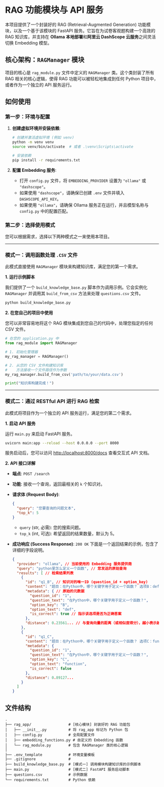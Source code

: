 # RAG 功能模块与 API 服务

本项目提供了一个封装好的 RAG (Retrieval-Augmented Generation) 功能模块，以及一个基于该模块的 FastAPI 服务。它旨在为试卷客观题构建一个高效的 RAG 知识库，并支持在 **Ollama 本地部署**和**阿里云 DashScope 云服务**之间灵活切换 Embedding 模型。

## 核心架构：`RAGManager` 模块

项目的核心是 `rag_module.py` 文件中定义的 `RAGManager` 类。这个类封装了所有 RAG 相关的核心逻辑，使得 RAG 功能可以被轻松地集成到任何 Python 项目中，或者作为一个独立的 API 服务运行。

## 如何使用

### 第一步：环境与配置

1.  **创建虚拟环境并安装依赖**:
    ```bash
    # 创建并激活虚拟环境 (例如 venv)
    python -m venv venv
    source venv/bin/activate  # 或者 .\venv\Scripts\activate
    
    # 安装依赖
    pip install -r requirements.txt
    ```

2.  **配置 Embedding 服务**:
    - 打开 `config.py` 文件，将 `EMBEDDING_PROVIDER` 设置为 `"ollama"` 或 `"dashscope"`。
    - 如果使用 `"dashscope"`，请确保已创建 `.env` 文件并填入 `DASHSCOPE_API_KEY`。
    - 如果使用 `"ollama"`，请确保 Ollama 服务正在运行，并且模型名称与 `config.py` 中的配置匹配。

### 第二步：选择使用模式

您可以根据需求，选择以下两种模式之一来使用本项目。

---

### 模式一：调用函数处理 `.CSV` 文件

此模式直接使用 `RAGManager` 模块来构建知识库，满足您的第一个需求。

**1. 运行示例脚本**

我们提供了一个 `build_knowledge_base.py` 脚本作为调用示例。它会实例化 `RAGManager` 并调用其 `build_from_csv` 方法来处理 `questions.csv` 文件。

```bash
python build_knowledge_base.py
```

**2. 在您自己的项目中使用**

您可以非常容易地将这个 RAG 模块集成到您自己的代码中，处理您指定的任何 CSV 文件。

```python
# 在您的 application.py 中
from rag_module import RAGManager

# 1. 初始化管理器
my_rag_manager = RAGManager()

# 2. 从您的 CSV 文件构建知识库
#    方法接收一个文件路径作为参数
my_rag_manager.build_from_csv('path/to/your/data.csv')

print("知识库构建完成！")
```

---

### 模式二：通过 RESTful API 进行 RAG 检索

此模式将项目作为一个独立的 API 服务运行，满足您的第二个需求。

**1. 启动 API 服务**

运行 `main.py` 来启动 FastAPI 服务。

```bash
uvicorn main:app --reload --host 0.0.0.0 --port 8000
```

服务启动后，您可以访问 [http://localhost:8000/docs](http://localhost:8000/docs) 查看交互式 API 文档。

**2. API 接口详解**

- **端点**: `POST /search`
- **功能**: 接收一个查询，返回最相关的 `k` 个知识对。
- **请求体 (Request Body)**:
    ```json
    {
      "query": "您要查询的问题文本",
      "top_k": 5
    }
    ```
    - `query` (str, 必需): 您的搜索问题。
    - `top_k` (int, 可选): 希望返回的结果数量，默认为 5。

- **成功响应 (Success Response)**: `200 OK`
    下面是一个返回结果的示例，包含了详细的字段说明。

    ```json
    {
      "provider": "ollama", // 当前使用的 Embedding 服务提供商
      "query": "python里怎么定义一个函数", // 您发送的原始查询
      "results": [ // 检索结果列表
        {
          "id": "q1_B", // 知识对的唯一ID (question_id + option_key)
          "content": "题目：在Python中，哪个关键字用于定义一个函数？ 选项B：def", // 知识对的原始内容
          "metadata": { // 原始的元数据
            "question_id": "1",
            "question_text": "在Python中，哪个关键字用于定义一个函数？",
            "option_key": "B",
            "option_text": "def",
            "is_correct": true // 指示该选项是否为正确答案
          },
          "distance": 0.23561... // 与查询向量的距离（或相似度得分），越小表示越相关
        },
        {
          "id": "q1_C",
          "content": "题目：在Python中，哪个关键字用于定义一个函数？ 选项C：function",
          "metadata": {
            "question_id": "1",
            "question_text": "在Python中，哪个关键字用于定义一个函数？",
            "option_key": "C",
            "option_text": "function",
            "is_correct": false
          },
          "distance": 0.89127...
        }
      ]
    }
    ```

## 文件结构

```
.
├── rag_app/                 # [核心模块] 封装好的 RAG 功能包
│   ├── __init__.py          # 将 rag_app 标记为 Python 包
│   ├── config.py            # 全局配置文件
│   ├── embedding_functions.py # 自定义的 Embedding 函数
│   └── rag_module.py        # 包含 RAGManager 类的核心逻辑
│
├── .env_template            # 环境变量模板
├── .gitignore               #
├── build_knowledge_base.py  # [模式一] 调用模块构建知识库的示例脚本
├── main.py                  # [模式二] FastAPI 服务启动脚本
├── questions.csv            # 示例数据
└── requirements.txt         # Python 依赖
``` 